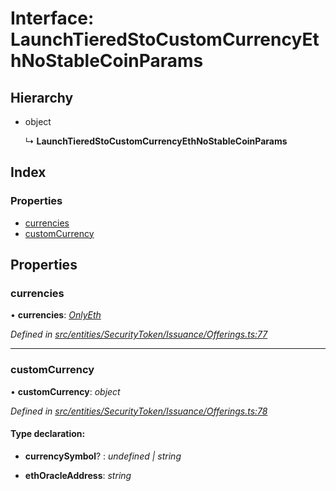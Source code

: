 # Interface: LaunchTieredStoCustomCurrencyEthNoStableCoinParams

## Hierarchy

- object

  ↳ **LaunchTieredStoCustomCurrencyEthNoStableCoinParams**

## Index

### Properties

- [currencies](_entities_securitytoken_issuance_offerings_.launchtieredstocustomcurrencyethnostablecoinparams.md#currencies)
- [customCurrency](_entities_securitytoken_issuance_offerings_.launchtieredstocustomcurrencyethnostablecoinparams.md#customcurrency)

## Properties

### currencies

• **currencies**: _[OnlyEth](../modules/_entities_securitytoken_issuance_offerings_.md#onlyeth)_

_Defined in [src/entities/SecurityToken/Issuance/Offerings.ts:77](https://github.com/PolymathNetwork/polymath-sdk/blob/660aba8/src/entities/SecurityToken/Issuance/Offerings.ts#L77)_

---

### customCurrency

• **customCurrency**: _object_

_Defined in [src/entities/SecurityToken/Issuance/Offerings.ts:78](https://github.com/PolymathNetwork/polymath-sdk/blob/660aba8/src/entities/SecurityToken/Issuance/Offerings.ts#L78)_

#### Type declaration:

- **currencySymbol**? : _undefined | string_

- **ethOracleAddress**: _string_
